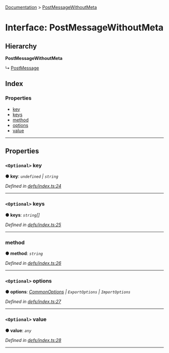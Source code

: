 [Documentation](../README.md) > [PostMessageWithoutMeta](../interfaces/postmessagewithoutmeta.md)

# Interface: PostMessageWithoutMeta

## Hierarchy

**PostMessageWithoutMeta**

↳  [PostMessage](postmessage.md)

## Index

### Properties

* [key](postmessagewithoutmeta.md#key)
* [keys](postmessagewithoutmeta.md#keys)
* [method](postmessagewithoutmeta.md#method)
* [options](postmessagewithoutmeta.md#options)
* [value](postmessagewithoutmeta.md#value)

---

## Properties

<a id="key"></a>

### `<Optional>` key

**● key**: *`undefined` \| `string`*

*Defined in [defs/index.ts:24](https://github.com/badbatch/cachemap/blob/1fafbca/packages/core-worker/src/defs/index.ts#L24)*

___
<a id="keys"></a>

### `<Optional>` keys

**● keys**: *`string`[]*

*Defined in [defs/index.ts:25](https://github.com/badbatch/cachemap/blob/1fafbca/packages/core-worker/src/defs/index.ts#L25)*

___
<a id="method"></a>

###  method

**● method**: *`string`*

*Defined in [defs/index.ts:26](https://github.com/badbatch/cachemap/blob/1fafbca/packages/core-worker/src/defs/index.ts#L26)*

___
<a id="options"></a>

### `<Optional>` options

**● options**: *[CommonOptions](commonoptions.md) \| `ExportOptions` \| `ImportOptions`*

*Defined in [defs/index.ts:27](https://github.com/badbatch/cachemap/blob/1fafbca/packages/core-worker/src/defs/index.ts#L27)*

___
<a id="value"></a>

### `<Optional>` value

**● value**: *`any`*

*Defined in [defs/index.ts:28](https://github.com/badbatch/cachemap/blob/1fafbca/packages/core-worker/src/defs/index.ts#L28)*

___


